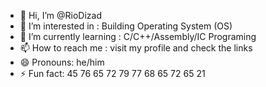 - 👋 Hi, I’m @RioDizad
- 👀 I’m interested in : Building Operating System (OS)
- 🌱 I’m currently learning : C/C++/Assembly/IC Programing
- 📫 How to reach me : visit my profile and check the links
- 😄 Pronouns: he/him
- ⚡ Fun fact: 45 76 65 72 79 77 68 65 72 65 21

<!---
RioDizad/RioDizad is a ✨ special ✨ repository because its `README.md` (this file) appears on your GitHub profile.
You can click the Preview link to take a look at your changes.
--->
